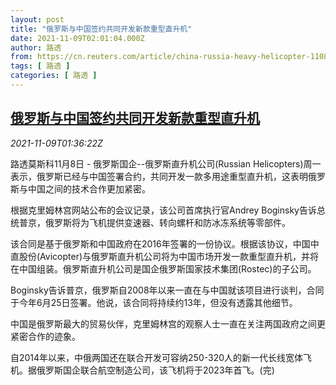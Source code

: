 ```yaml
---
layout: post
title: "俄罗斯与中国签约共同开发新款重型直升机"
date: 2021-11-09T02:01:04.000Z
author: 路透
from: https://cn.reuters.com/article/china-russia-heavy-helicopter-1108-mon-idCNKBS2HU04G
tags: [ 路透 ]
categories: [ 路透 ]
---
```

<!--1636423264000-->
[俄罗斯与中国签约共同开发新款重型直升机](https://cn.reuters.com/article/china-russia-heavy-helicopter-1108-mon-idCNKBS2HU04G)
------

<div>
<div><i>2021-11-09T01:36:22Z</i></div><p>路透莫斯科11月8日 - 俄罗斯国企--俄罗斯直升机公司(Russian Helicopters)周一表示，俄罗斯已经与中国签署合约，共同开发一款多用途重型直升机，这表明俄罗斯与中国之间的技术合作更加紧密。</p><p>根据克里姆林宫网站公布的会议记录，该公司首席执行官Andrey Boginsky告诉总统普京，俄罗斯将为飞机提供变速器、转向螺杆和防冰冻系统等零部件。</p><p>该合同是基于俄罗斯和中国政府在2016年签署的一份协议。根据该协议，中国中直股份(Avicopter)与俄罗斯直升机公司将为中国市场开发一款重型直升机，并将在中国组装。俄罗斯直升机公司是国企俄罗斯国家技术集团(Rostec)的子公司。</p><p>Boginsky告诉普京，俄罗斯自2008年以来一直在与中国就该项目进行谈判，合同于今年6月25日签署。他说，该合同将持续约13年，但没有透露其他细节。</p><p>中国是俄罗斯最大的贸易伙伴，克里姆林宫的观察人士一直在关注两国政府之间更紧密合作的迹象。</p><p>自2014年以来，中俄两国还在联合开发可容纳250-320人的新一代长线宽体飞机。据俄罗斯国企联合航空制造公司，该飞机将于2023年首飞。(完)</p>
</div>
